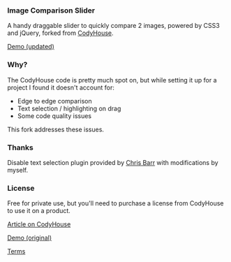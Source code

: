 ### Image Comparison Slider
A handy draggable slider to quickly compare 2 images, powered by CSS3 and jQuery, forked from [CodyHouse](http://codyhouse.co/gem/css-jquery-image-comparison-slider/).

[Demo (updated)](http://github.ctmh.co.uk/image-comparison-slider/)

### Why?
The CodyHouse code is pretty much spot on, but while setting it up for a project I found it doesn't account for:

- Edge to edge comparison
- Text selection / highlighting on drag
- Some code quality issues

This fork addresses these issues.

### Thanks
Disable text selection plugin provided by [Chris Barr](http://chris-barr.com/2009/02/disable_text_selection_with_jquery/) with modifications by myself.

### License
Free for private use, but you'll need to purchase a license from CodyHouse to use it on a product.

[Article on CodyHouse](http://codyhouse.co/gem/css-jquery-image-comparison-slider/)

[Demo (original)](http://codyhouse.co/demo/image-comparison-slider/index.html)
 
[Terms](http://codyhouse.co/terms/)
